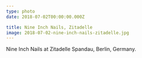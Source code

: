 ```yaml
---
type: photo
date: 2018-07-02T00:00:00.000Z

title: Nine Inch Nails, Zitadelle
image: 2018-07-02-nine-inch-nails-zitadelle.jpg
---
```


Nine Inch Nails at Zitadelle Spandau, Berlin, Germany.
